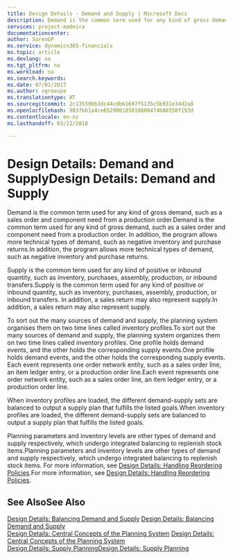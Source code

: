 ```yaml
---
title: Design Details - Demand and Supply | Microsoft Docs
description: Demand is the common term used for any kind of gross demand, such as a sales order and component need from a production order. In addition, the program allows more technical types of demand, such as negative inventory and purchase returns.
services: project-madeira
documentationcenter: 
author: SorenGP
ms.service: dynamics365-financials
ms.topic: article
ms.devlang: na
ms.tgt_pltfrm: na
ms.workload: na
ms.search.keywords: 
ms.date: 07/01/2017
ms.author: sgroespe
ms.translationtype: HT
ms.sourcegitcommit: 2c13559bb3dc44cdb61697f5135c5b931e34d2a8
ms.openlocfilehash: 983fbb1a4ce652900185010800474b80350f193d
ms.contentlocale: en-nz
ms.lasthandoff: 03/22/2018

---
```

# <a name="design-details-demand-and-supply"></a><span data-ttu-id="e8210-104">Design Details: Demand and Supply</span><span class="sxs-lookup"><span data-stu-id="e8210-104">Design Details: Demand and Supply</span></span>
<span data-ttu-id="e8210-105">Demand is the common term used for any kind of gross demand, such as a sales order and component need from a production order.</span><span class="sxs-lookup"><span data-stu-id="e8210-105">Demand is the common term used for any kind of gross demand, such as a sales order and component need from a production order.</span></span> <span data-ttu-id="e8210-106">In addition, the program allows more technical types of demand, such as negative inventory and purchase returns.</span><span class="sxs-lookup"><span data-stu-id="e8210-106">In addition, the program allows more technical types of demand, such as negative inventory and purchase returns.</span></span>  
  
 <span data-ttu-id="e8210-107">Supply is the common term used for any kind of positive or inbound quantity, such as inventory, purchases, assembly, production, or inbound transfers.</span><span class="sxs-lookup"><span data-stu-id="e8210-107">Supply is the common term used for any kind of positive or inbound quantity, such as inventory, purchases, assembly, production, or inbound transfers.</span></span> <span data-ttu-id="e8210-108">In addition, a sales return may also represent supply.</span><span class="sxs-lookup"><span data-stu-id="e8210-108">In addition, a sales return may also represent supply.</span></span>  
  
 <span data-ttu-id="e8210-109">To sort out the many sources of demand and supply, the planning system organises them on two time lines called inventory profiles.</span><span class="sxs-lookup"><span data-stu-id="e8210-109">To sort out the many sources of demand and supply, the planning system organizes them on two time lines called inventory profiles.</span></span> <span data-ttu-id="e8210-110">One profile holds demand events, and the other holds the corresponding supply events.</span><span class="sxs-lookup"><span data-stu-id="e8210-110">One profile holds demand events, and the other holds the corresponding supply events.</span></span> <span data-ttu-id="e8210-111">Each event represents one order network entity, such as a sales order line, an item ledger entry, or a production order line.</span><span class="sxs-lookup"><span data-stu-id="e8210-111">Each event represents one order network entity, such as a sales order line, an item ledger entry, or a production order line.</span></span>  
  
 <span data-ttu-id="e8210-112">When inventory profiles are loaded, the different demand-supply sets are balanced to output a supply plan that fulfills the listed goals.</span><span class="sxs-lookup"><span data-stu-id="e8210-112">When inventory profiles are loaded, the different demand-supply sets are balanced to output a supply plan that fulfills the listed goals.</span></span>  
  
 <span data-ttu-id="e8210-113">Planning parameters and inventory levels are other types of demand and supply respectively, which undergo integrated balancing to replenish stock items.</span><span class="sxs-lookup"><span data-stu-id="e8210-113">Planning parameters and inventory levels are other types of demand and supply respectively, which undergo integrated balancing to replenish stock items.</span></span> <span data-ttu-id="e8210-114">For more information, see [Design Details: Handling Reordering Policies](design-details-handling-reordering-policies.md).</span><span class="sxs-lookup"><span data-stu-id="e8210-114">For more information, see [Design Details: Handling Reordering Policies](design-details-handling-reordering-policies.md).</span></span>  
  
## <a name="see-also"></a><span data-ttu-id="e8210-115">See Also</span><span class="sxs-lookup"><span data-stu-id="e8210-115">See Also</span></span>  
 <span data-ttu-id="e8210-116">[Design Details: Balancing Demand and Supply](design-details-balancing-demand-and-supply.md) </span><span class="sxs-lookup"><span data-stu-id="e8210-116">[Design Details: Balancing Demand and Supply](design-details-balancing-demand-and-supply.md) </span></span>  
 <span data-ttu-id="e8210-117">[Design Details: Central Concepts of the Planning System](design-details-central-concepts-of-the-planning-system.md) </span><span class="sxs-lookup"><span data-stu-id="e8210-117">[Design Details: Central Concepts of the Planning System](design-details-central-concepts-of-the-planning-system.md) </span></span>  
 [<span data-ttu-id="e8210-118">Design Details: Supply Planning</span><span class="sxs-lookup"><span data-stu-id="e8210-118">Design Details: Supply Planning</span></span>](design-details-supply-planning.md)
